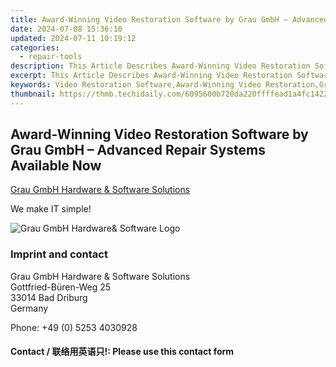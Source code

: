 ```yaml
---
title: Award-Winning Video Restoration Software by Grau GmbH – Advanced Repair Systems Available Now
date: 2024-07-08 15:36:10
updated: 2024-07-11 10:19:12
categories:
  - repair-tools
description: This Article Describes Award-Winning Video Restoration Software by Grau GmbH – Advanced Repair Systems Available Now
excerpt: This Article Describes Award-Winning Video Restoration Software by Grau GmbH – Advanced Repair Systems Available Now
keywords: Video Restoration Software,Award-Winning Video Restoration,Grau GmbH,Advanced Repair Systems,Video Repair Solutions,Professional Video Restoration,High-Quality Video Editing Tools
thumbnail: https://thmb.techidaily.com/6095600b720da220ffffead1a4fc142237909794e0b00b8441f133e8ae3bdb81.jpg
---
```


## Award-Winning Video Restoration Software by Grau GmbH – Advanced Repair Systems Available Now

[Grau GmbH Hardware & Software Solutions](https://main.grauonline.de/)

We make IT simple!

![Grau GmbH Hardware& Software Logo](https://main.grauonline.de/wp-content/uploads/2021/05/output-onlinepngtools.png)

### Imprint and contact

 Grau GmbH Hardware & Software Solutions  
 Gottfried-Büren-Weg 25  
 33014 Bad Driburg  
 Germany

Phone: +49 (0) 5253 4030928

#### Contact / 联络用英语只!: Please use this contact form

<ins class="adsbygoogle"
     style="display:block"
     data-ad-format="autorelaxed"
     data-ad-client="ca-pub-7571918770474297"
     data-ad-slot="1223367746"></ins>



<ins class="adsbygoogle"
     style="display:block"
     data-ad-client="ca-pub-7571918770474297"
     data-ad-slot="8358498916"
     data-ad-format="auto"
     data-full-width-responsive="true"></ins>
